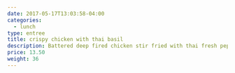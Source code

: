 ```yaml
---
date: 2017-05-17T13:03:58-04:00
categories:
  - lunch
type: entree
title: crispy chicken with thai basil
description: Battered deep fired chicken stir fried with thai fresh pepper, basil in chili & basil sauce.
price: 13.50
weight: 36
---
```

